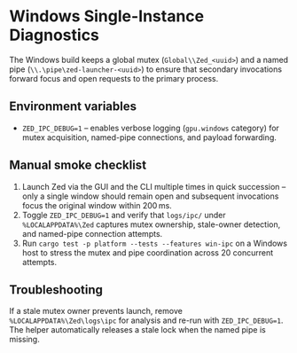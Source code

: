 # Windows Single-Instance Diagnostics

The Windows build keeps a global mutex (`Global\\Zed_<uuid>`) and a named pipe
(`\\.\pipe\zed-launcher-<uuid>`) to ensure that secondary invocations forward
focus and open requests to the primary process.

## Environment variables

- `ZED_IPC_DEBUG=1` – enables verbose logging (`gpu.windows` category) for mutex
  acquisition, named-pipe connections, and payload forwarding.

## Manual smoke checklist

1. Launch Zed via the GUI and the CLI multiple times in quick succession – only
   a single window should remain open and subsequent invocations focus the
   original window within 200 ms.
2. Toggle `ZED_IPC_DEBUG=1` and verify that `logs/ipc/` under
   `%LOCALAPPDATA%\Zed` captures mutex ownership, stale-owner detection, and
   named-pipe connection attempts.
3. Run `cargo test -p platform --tests --features win-ipc` on a Windows host to
   stress the mutex and pipe coordination across 20 concurrent attempts.

## Troubleshooting

If a stale mutex owner prevents launch, remove `%LOCALAPPDATA%\Zed\logs\ipc` for
analysis and re-run with `ZED_IPC_DEBUG=1`. The helper automatically releases a
stale lock when the named pipe is missing.
